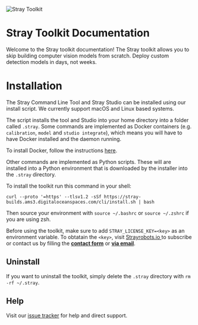 ![Stray Toolkit](/images/stray-logo.png)

# Stray Toolkit Documentation

Welcome to the Stray toolkit documentation! The Stray toolkit allows you to skip building computer vision models from scratch. Deploy custom detection models in days, not weeks.

# Installation

The Stray Command Line Tool and Stray Studio can be installed using our install script. We currently support macOS and Linux based systems.

The script installs the tool and Studio into your home directory into a folder called `.stray`. Some commands are implemented as Docker containers (e.g. `calibration`, `model` and `studio integrate`), which means you will have to have Docker installed and the daemon running.

To install Docker, follow the instructions [here](https://docs.docker.com/get-docker/).

Other commands are implemented as Python scripts. These will are installed into a Python environment that is downloaded by the installer into the `.stray` directory.

To install the toolkit run this command in your shell:
```
curl --proto '=https' --tlsv1.2 -sSf https://stray-builds.ams3.digitaloceanspaces.com/cli/install.sh | bash
```

Then source your environment with `source ~/.bashrc` or `source ~/.zshrc` if you are using zsh.

Before using the toolkit, make sure to add `STRAY_LICENSE_KEY=<key>` as an environment variable. To obtatain the `<key>`, visit <a href="https://www.strayrobots.io/"> Strayrobots.io </a> to subscribe or contact us by filling the <b><a href="#" data-tf-slider="QDDb0lzv" data-tf-width="550"> contact form</a></b> or <b><a href="mailto:hello@strayrobots.io">via email</a></b>.

## Uninstall

If you want to uninstall the toolkit, simply delete the `.stray` directory with `rm -rf ~/.stray`.

## Help

Visit our [issue tracker](https://github.com/StrayRobots/issues) for help and direct support.

